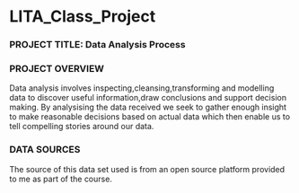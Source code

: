 # LITA_Class_Project

### PROJECT TITLE: Data Analysis Process

### PROJECT OVERVIEW
Data analysis involves inspecting,cleansing,transforming and modelling data to discover useful information,draw conclusions and support decision making. By analysising the data received we seek to gather enough insight to make reasonable decisions based on actual data which then enable us to tell compelling stories around our data.

### DATA SOURCES
The source of this data set used is from an open source platform provided to me as part of the course.

### 
